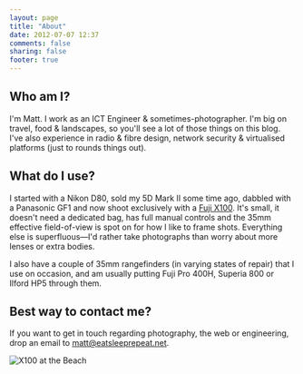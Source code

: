 ```yaml
---
layout: page
title: "About"
date: 2012-07-07 12:37
comments: false
sharing: false
footer: true
---
```


## Who am I?

I'm Matt. I work as an ICT Engineer & sometimes-photographer. I'm big on travel, food & landscapes, so you'll see a lot of those things on this blog. I've also experience in radio & fibre design, network security & virtualised platforms (just to rounds things out).

## What do I use?

I started with a Nikon D80, sold my 5D Mark II some time ago, dabbled with a Panasonic GF1 and now shoot exclusively with a [Fuji X100](http://www.amazon.com/gp/product/B0043RS864/ref=as_li_ss_tl?ie=UTF8&tag=eatsleeprepea-20). It's small, it doesn't need a dedicated bag, has full manual controls and the 35mm effective field-of-view is spot on for how I like to frame shots. Everything else is superfluous—I'd rather take photographs than worry about more lenses or extra bodies.

I also have a couple of 35mm rangefinders (in varying states of repair) that I use on occasion, and am usually putting Fuji Pro 400H, Superia 800 or Ilford HP5 through them.

## Best way to contact me?

If you want to get in touch regarding photography, the web or engineering, drop an email to <matt@eatsleeprepeat.net>.

![X100 at the Beach](http://static.eatsleeprepeat.net/2012/x100_beach_crop-1100.jpg)